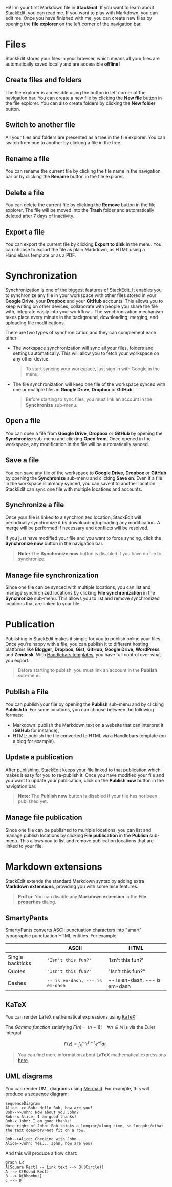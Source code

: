 
Hi! I'm your first Markdown file in **StackEdit**. If you want to learn about StackEdit, you can read me. If you want to play with Markdown, you can edit me. Once you have finished with me, you can create new files by opening the **file explorer** on the left corner of the navigation bar.

# Files

StackEdit stores your files in your browser, which means all your files are automatically saved locally and are accessible **offline!**

## Create files and folders

The file explorer is accessible using the button in left corner of the navigation bar. You can create a new file by clicking the **New file** button in the file explorer. You can also create folders by clicking the **New folder** button.

## Switch to another file

All your files and folders are presented as a tree in the file explorer. You can switch from one to another by clicking a file in the tree.

## Rename a file

You can rename the current file by clicking the file name in the navigation bar or by clicking the **Rename** button in the file explorer.

## Delete a file

You can delete the current file by clicking the **Remove** button in the file explorer. The file will be moved into the **Trash** folder and automatically deleted after 7 days of inactivity.

## Export a file

You can export the current file by clicking **Export to disk** in the menu. You can choose to export the file as plain Markdown, as HTML using a Handlebars template or as a PDF.


# Synchronization

Synchronization is one of the biggest features of StackEdit. It enables you to synchronize any file in your workspace with other files stored in your **Google Drive**, your **Dropbox** and your **GitHub** accounts. This allows you to keep writing on other devices, collaborate with people you share the file with, integrate easily into your workflow... The synchronization mechanism takes place every minute in the background, downloading, merging, and uploading file modifications.

There are two types of synchronization and they can complement each other:

- The workspace synchronization will sync all your files, folders and settings automatically. This will allow you to fetch your workspace on any other device.
	> To start syncing your workspace, just sign in with Google in the menu.

- The file synchronization will keep one file of the workspace synced with one or multiple files in **Google Drive**, **Dropbox** or **GitHub**.
	> Before starting to sync files, you must link an account in the **Synchronize** sub-menu.

## Open a file

You can open a file from **Google Drive**, **Dropbox** or **GitHub** by opening the **Synchronize** sub-menu and clicking **Open from**. Once opened in the workspace, any modification in the file will be automatically synced.

## Save a file

You can save any file of the workspace to **Google Drive**, **Dropbox** or **GitHub** by opening the **Synchronize** sub-menu and clicking **Save on**. Even if a file in the workspace is already synced, you can save it to another location. StackEdit can sync one file with multiple locations and accounts.

## Synchronize a file

Once your file is linked to a synchronized location, StackEdit will periodically synchronize it by downloading/uploading any modification. A merge will be performed if necessary and conflicts will be resolved.

If you just have modified your file and you want to force syncing, click the **Synchronize now** button in the navigation bar.

> **Note:** The **Synchronize now** button is disabled if you have no file to synchronize.

## Manage file synchronization

Since one file can be synced with multiple locations, you can list and manage synchronized locations by clicking **File synchronization** in the **Synchronize** sub-menu. This allows you to list and remove synchronized locations that are linked to your file.


# Publication

Publishing in StackEdit makes it simple for you to publish online your files. Once you're happy with a file, you can publish it to different hosting platforms like **Blogger**, **Dropbox**, **Gist**, **GitHub**, **Google Drive**, **WordPress** and **Zendesk**. With [Handlebars templates](http://handlebarsjs.com/), you have full control over what you export.

> Before starting to publish, you must link an account in the **Publish** sub-menu.

## Publish a File

You can publish your file by opening the **Publish** sub-menu and by clicking **Publish to**. For some locations, you can choose between the following formats:

- Markdown: publish the Markdown text on a website that can interpret it (**GitHub** for instance),
- HTML: publish the file converted to HTML via a Handlebars template (on a blog for example).

## Update a publication

After publishing, StackEdit keeps your file linked to that publication which makes it easy for you to re-publish it. Once you have modified your file and you want to update your publication, click on the **Publish now** button in the navigation bar.

> **Note:** The **Publish now** button is disabled if your file has not been published yet.

## Manage file publication

Since one file can be published to multiple locations, you can list and manage publish locations by clicking **File publication** in the **Publish** sub-menu. This allows you to list and remove publication locations that are linked to your file.


# Markdown extensions

StackEdit extends the standard Markdown syntax by adding extra **Markdown extensions**, providing you with some nice features.

> **ProTip:** You can disable any **Markdown extension** in the **File properties** dialog.


## SmartyPants

SmartyPants converts ASCII punctuation characters into "smart" typographic punctuation HTML entities. For example:

|                |ASCII                          |HTML                         |
|----------------|-------------------------------|-----------------------------|
|Single backticks|`'Isn't this fun?'`            |'Isn't this fun?'            |
|Quotes          |`"Isn't this fun?"`            |"Isn't this fun?"            |
|Dashes          |`-- is en-dash, --- is em-dash`|-- is en-dash, --- is em-dash|


## KaTeX

You can render LaTeX mathematical expressions using [KaTeX](https://khan.github.io/KaTeX/):

The *Gamma function* satisfying $\Gamma(n) = (n-1)!\quad\forall n\in\mathbb N$ is via the Euler integral

$$
\Gamma(z) = \int_0^\infty t^{z-1}e^{-t}dt\,.
$$

> You can find more information about **LaTeX** mathematical expressions [here](http://meta.math.stackexchange.com/questions/5020/mathjax-basic-tutorial-and-quick-reference).


## UML diagrams

You can render UML diagrams using [Mermaid](https://mermaidjs.github.io/). For example, this will produce a sequence diagram:

```mermaid
sequenceDiagram
Alice ->> Bob: Hello Bob, how are you?
Bob-->>John: How about you John?
Bob--x Alice: I am good thanks!
Bob-x John: I am good thanks!
Note right of John: Bob thinks a long<br/>long time, so long<br/>that the text does<br/>not fit on a row.

Bob-->Alice: Checking with John...
Alice->John: Yes... John, how are you?
```

And this will produce a flow chart:

```mermaid
graph LR
A[Square Rect] -- Link text --> B((Circle))
A --> C(Round Rect)
B --> D{Rhombus}
C --> D
```
